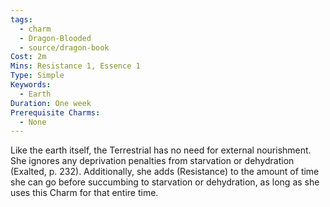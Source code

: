 ```yaml
---
tags:
  - charm
  - Dragon-Blooded
  - source/dragon-book
Cost: 2m
Mins: Resistance 1, Essence 1
Type: Simple
Keywords:
  - Earth
Duration: One week
Prerequisite Charms:
  - None
---
```

Like the earth itself, the Terrestrial has no need for external nourishment. She ignores any deprivation penalties from starvation or dehydration (Exalted, p. 232). Additionally, she adds (Resistance) to the amount of time she can go before succumbing to starvation or dehydration, as long as she uses this Charm for that entire time.